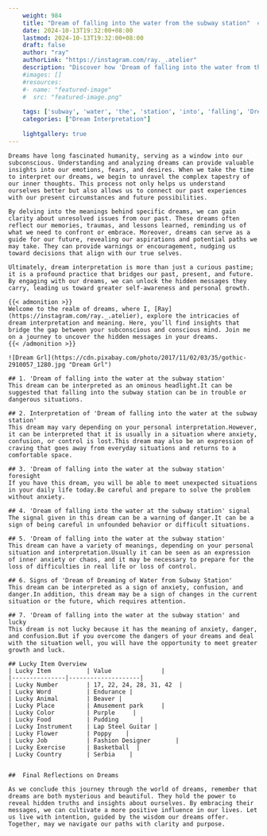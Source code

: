 ```yaml
---
    weight: 984
    title: "Dream of falling into the water from the subway station"  # Assuming 'title' column exists
    date: 2024-10-13T19:32:00+08:00
    lastmod: 2024-10-13T19:32:00+08:00
    draft: false
    author: "ray"
    authorLink: "https://instagram.com/ray._.atelier"
    description: "Discover how 'Dream of falling into the water from the subway station' can interpret your future and uncover its significant meanings in your life."
    #images: []
    #resources:
    #- name: "featured-image"
    #  src: "featured-image.png"
    
    tags: ['subway', 'water', 'the', 'station', 'into', 'falling', 'Dream', 'from', 'of']
    categories: ["Dream Interpretation"]
    
    lightgallery: true
---
```

    
    Dreams have long fascinated humanity, serving as a window into our subconscious. Understanding and analyzing dreams can provide valuable insights into our emotions, fears, and desires. When we take the time to interpret our dreams, we begin to unravel the complex tapestry of our inner thoughts. This process not only helps us understand ourselves better but also allows us to connect our past experiences with our present circumstances and future possibilities.
    
    By delving into the meanings behind specific dreams, we can gain clarity about unresolved issues from our past. These dreams often reflect our memories, traumas, and lessons learned, reminding us of what we need to confront or embrace. Moreover, dreams can serve as a guide for our future, revealing our aspirations and potential paths we may take. They can provide warnings or encouragement, nudging us toward decisions that align with our true selves.
    
    Ultimately, dream interpretation is more than just a curious pastime; it is a profound practice that bridges our past, present, and future. By engaging with our dreams, we can unlock the hidden messages they carry, leading us toward greater self-awareness and personal growth.
    
    {{< admonition >}}
    Welcome to the realm of dreams, where I, [Ray](https://instagram.com/ray._.atelier), explore the intricacies of dream interpretation and meaning. Here, you’ll find insights that bridge the gap between your subconscious and conscious mind. Join me on a journey to uncover the hidden messages in your dreams.
    {{< /admonition >}}
    
    ![Dream Grl](https://cdn.pixabay.com/photo/2017/11/02/03/35/gothic-2910057_1280.jpg "Dream Grl")
    
    ## 1. 'Dream of falling into the water at the subway station'
    This dream can be interpreted as an ominous headlight.It can be suggested that falling into the subway station can be in trouble or dangerous situations.
    
    ## 2. Interpretation of 'Dream of falling into the water at the subway station'
    This dream may vary depending on your personal interpretation.However, it can be interpreted that it is usually in a situation where anxiety, confusion, or control is lost.This dream may also be an expression of craving that goes away from everyday situations and returns to a comfortable space.
    
    ## 3. 'Dream of falling into the water at the subway station' foresight
    If you have this dream, you will be able to meet unexpected situations in your daily life today.Be careful and prepare to solve the problem without anxiety.
    
    ## 4. 'Dream of falling into the water at the subway station' signal
    The signal given in this dream can be a warning of danger.It can be a sign of being careful in unfounded behavior or difficult situations.
    
    ## 5. 'Dream of falling into the water at the subway station'
    This dream can have a variety of meanings, depending on your personal situation and interpretation.Usually it can be seen as an expression of inner anxiety or chaos, and it may be necessary to prepare for the loss of difficulties in real life or loss of control.
    
    ## 6. Signs of 'Dream of Dreaming of Water from Subway Station'
    This dream can be interpreted as a sign of anxiety, confusion, and danger.In addition, this dream may be a sign of changes in the current situation or the future, which requires attention.
    
    ## 7. 'Dream of falling into the water at the subway station' and lucky
    This dream is not lucky because it has the meaning of anxiety, danger, and confusion.But if you overcome the dangers of your dreams and deal with the situation well, you will have the opportunity to meet greater growth and luck.
    
    ## Lucky Item Overview
    | Lucky Item          | Value              |
    |---------------|--------------------|
    | Lucky Number        | 17, 22, 24, 28, 31, 42  |
    | Lucky Word          | Endurance |
    | Lucky Animal        | Beaver |
    | Lucky Place         | Amusement park     |
    | Lucky Color         | Purple     |
    | Lucky Food          | Pudding      |
    | Lucky Instrument    | Lap Steel Guitar |
    | Lucky Flower        | Poppy    |
    | Lucky Job           | Fashion Designer       |
    | Lucky Exercise      | Basketball  |
    | Lucky Country       | Serbia    |
    
    
    ##  Final Reflections on Dreams
    
    As we conclude this journey through the world of dreams, remember that dreams are both mysterious and beautiful. They hold the power to reveal hidden truths and insights about ourselves. By embracing their messages, we can cultivate a more positive influence in our lives. Let us live with intention, guided by the wisdom our dreams offer. Together, may we navigate our paths with clarity and purpose.
    